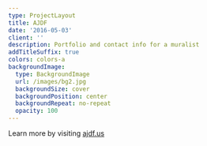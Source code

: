 ```yaml
---
type: ProjectLayout
title: AJDF
date: '2016-05-03'
client: ''
description: Portfolio and contact info for a muralist
addTitleSuffix: true
colors: colors-a
backgroundImage:
  type: BackgroundImage
  url: /images/bg2.jpg
  backgroundSize: cover
  backgroundPosition: center
  backgroundRepeat: no-repeat
  opacity: 100
---
```

Learn more by visiting [ajdf.us](https://www.ajdf.us/)
